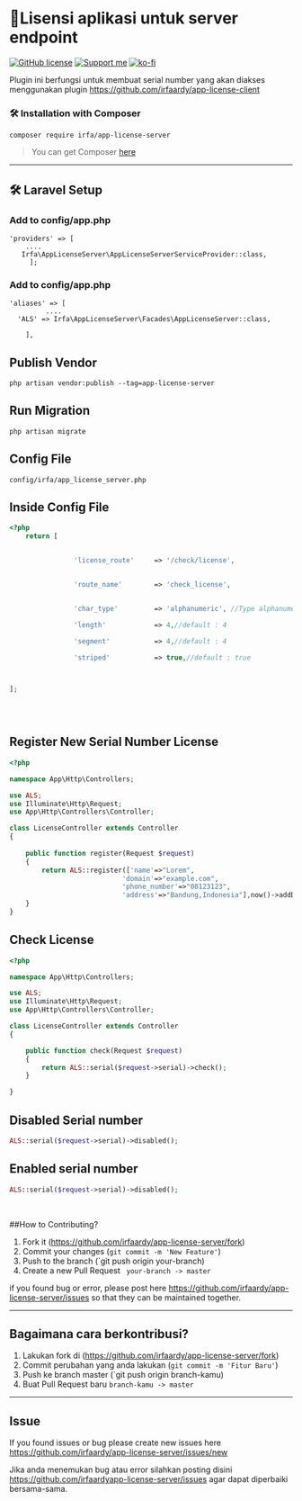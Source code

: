 

# 🚀Lisensi aplikasi untuk server endpoint

[![GitHub license](https://img.shields.io/github/license/irfaardy/encrypt-file-laravel?style=flat-square)](https://github.com/irfaardy/encrypt-file-laravel/blob/master/LICENSE)  [![Support me](https://img.shields.io/badge/Support-Buy%20me%20a%20coffee-yellow.svg?style=flat-square)](https://www.buymeacoffee.com/OBaAofN) [![ko-fi](https://www.ko-fi.com/img/githubbutton_sm.svg)](https://ko-fi.com/S6S52P7SN)

<p>Plugin ini berfungsi untuk membuat serial number yang akan diakses menggunakan plugin <a href="https://github.com/irfaardy/app-license-client">https://github.com/irfaardy/app-license-client</a><p>
<h3>🛠️ Installation with Composer </h3>


    composer require irfa/app-license-server

>You can get Composer [ here]( https://getcomposer.org/download/)

***


<h2>🛠️ Laravel Setup </h2>

<h3>Add to config/app.php</h3>

    'providers' => [
        ....
       Irfa\AppLicenseServer\AppLicenseServerServiceProvider::class,
         ];



<h3>Add to config/app.php</h3>

    'aliases' => [
             ....
      'ALS' => Irfa\AppLicenseServer\Facades\AppLicenseServer::class,
    
        ],

  <h2>Publish Vendor</h2>


    php artisan vendor:publish --tag=app-license-server

<h2>Run Migration</h2>

```
php artisan migrate
```

<h2>Config File</h2>

    config/irfa/app_license_server.php

<h2>Inside Config File</h2>


```php
<?php 
	return [ 


                'license_route'		=> '/check/license',


                'route_name'		=> 'check_license',


                'char_type'			=> 'alphanumeric', //Type alphanumeric,numeric,or alphabet

                'length'			=> 4,//default : 4

                'segment'			=> 4,//default : 4

                'striped'			=> true,//default : true



];

    	
    
```


  
<h2>Register New Serial Number License</h2>


```php
<?php

namespace App\Http\Controllers;

use ALS;
use Illuminate\Http\Request;
use App\Http\Controllers\Controller;

class LicenseController extends Controller
{
   
    public function register(Request $request)
    {
      	return ALS::register(['name'=>"Lorem",
      						'domain'=>"example.com",
      						'phone_number'=>"08123123",
      						'address'=>"Bandung,Indonesia"],now()->addDays(30));	
    }
}
```

<h2> Check License</h2>

```php
<?php

namespace App\Http\Controllers;

use ALS;
use Illuminate\Http\Request;
use App\Http\Controllers\Controller;

class LicenseController extends Controller
{

    public function check(Request $request)
    {
      	return ALS::serial($request->serial)->check();	
    }

}
```

<h2>Disabled Serial number</h2>

```php
ALS::serial($request->serial)->disabled();	
```

<h2>Enabled serial number</h2>

```php
ALS::serial($request->serial)->disabled();
```

​	

##How to Contributing?

1. Fork it (<https://github.com/irfaardy/app-license-server/fork>)
2. Commit your changes (`git commit -m 'New Feature'`)
3. Push to the branch (`git push origin your-branch)
4. Create a new Pull Request ` your-branch -> master`

if you found bug or error, please post here https://github.com/irfaardy/app-license-server/issues so that they can be maintained together.



***

## Bagaimana cara berkontribusi?

1. Lakukan fork di (<https://github.com/irfaardy/app-license-server/fork>)
2. Commit perubahan yang anda lakukan (`git commit -m 'Fitur Baru'`)
3. Push ke branch master (`git push origin branch-kamu)
4. Buat Pull Request baru `branch-kamu -> master`

---

## Issue

If you found issues or bug please create new issues here https://github.com/irfaardy/app-license-server/issues/new

Jika anda menemukan bug atau error silahkan posting disini https://github.com/irfaardyapp-license-server/issues agar dapat diperbaiki bersama-sama.

